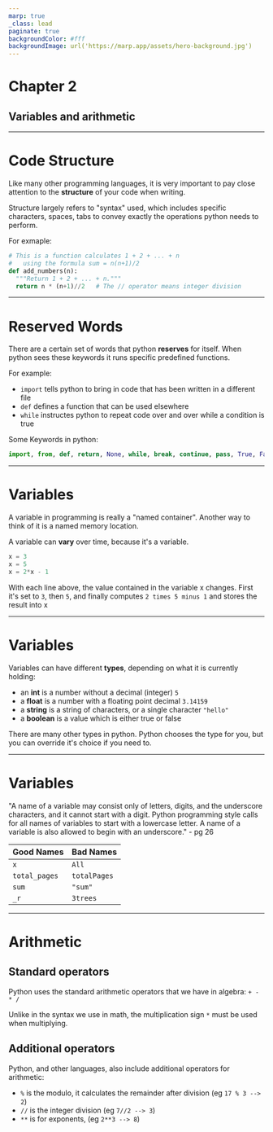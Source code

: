```yaml
---
marp: true
_class: lead
paginate: true
backgroundColor: #fff
backgroundImage: url('https://marp.app/assets/hero-background.jpg')
---
```


# **Chapter 2**

## Variables and arithmetic

---
# Code Structure

Like many other programming languages, it is very important to pay close attention to the **structure** of your code when writing.

Structure largely refers to "syntax" used, which includes specific characters, spaces, tabs to convey exactly the operations python needs to perform. 

For exmaple:

```python
# This is a function calculates 1 + 2 + ... + n
#   using the formula sum = n(n+1)/2
def add_numbers(n):
  """Return 1 + 2 + ... + n."""
  return n * (n+1)//2   # The // operator means integer division
```

---

# Reserved Words

There are a certain set of words that python **reserves** for itself. When python sees these keywords it runs specific predefined functions.

For example:

- `import` tells python to bring in code that has been written in a different file
- `def` defines a function that can be used elsewhere
- `while` instructes python to repeat code over and over while a condition is true

Some Keywords in python:
```python
import, from, def, return, None, while, break, continue, pass, True, False, elif, and, not
```

---

# Variables

A variable in programming is really a "named container". Another way to think of it is a named memory location.

A variable can **vary** over time, because it's a variable.

```python
x = 3
x = 5
x = 2*x - 1
```

With each line above, the value contained in the variable x changes. First it's set to `3`, then `5`, and finally computes `2 times 5 minus 1` and stores the result into x

---

# Variables

Variables can have different **types**, depending on what it is currently holding:
- an **int** is a number without a decimal (integer) `5`
- a **float** is a number with a floating point decimal `3.14159`
- a **string** is a string of characters, or a single character `"hello"`
- a **boolean** is a value which is either true or false

There are many other types in python. Python chooses the type for you, but you can override it's choice if you need to.

---

# Variables

"A name of a variable may consist only of letters, digits, and the underscore characters, and it cannot start with a digit. Python programming style calls for all names of variables to start with a lowercase letter. A name of a variable is also allowed to begin with an underscore." - pg 26

| Good Names  | Bad Names |
|---------|----------------|
|`x`|`All`|
|`total_pages`|`totalPages`|
|`sum`|`"sum"`|
|`_r`|`3trees`|

---

# Arithmetic

## Standard operators

Python uses the standard arithmetic operators that we have in algebra: `+ - * /`

Unlike in the syntax we use in math, the multiplication sign `*` must be used when multiplying.

## Additional operators

Python, and other languages, also include additional operators for arithmetic:
- `%` is the modulo, it calculates the remainder after division (eg `17 % 3 --> 2`)
- `//` is the integer division (eg `7//2 --> 3`)
- `**` is for exponents, (eg `2**3 --> 8`)